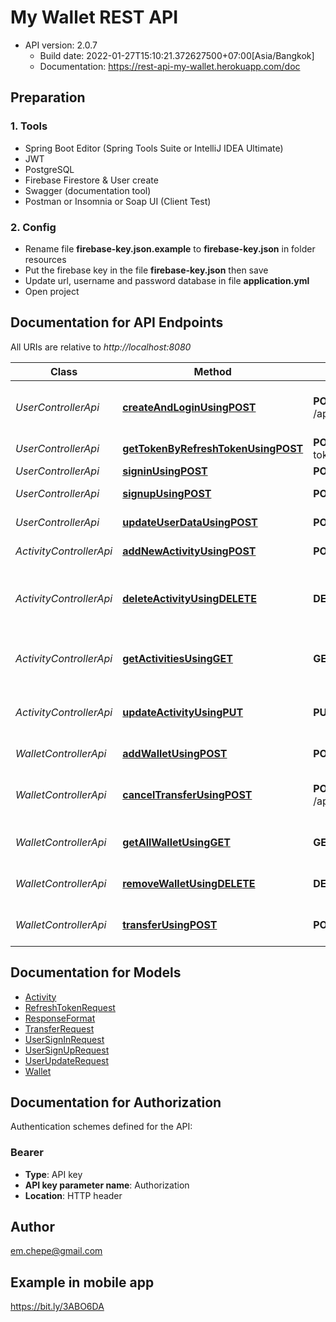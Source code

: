 # My Wallet REST API

- API version: 2.0.7
    - Build date: 2022-01-27T15:10:21.372627500+07:00[Asia/Bangkok]
    - Documentation: https://rest-api-my-wallet.herokuapp.com/doc

## Preparation
### 1. Tools
  - Spring Boot Editor (Spring Tools Suite or IntelliJ IDEA Ultimate)
  - JWT 
  - PostgreSQL 
  - Firebase Firestore & User create
  - Swagger (documentation tool)
  - Postman or Insomnia or Soap UI (Client Test) 
### 2. Config 
  - Rename file **firebase-key.json.example** to **firebase-key.json** in folder resources 
  - Put the firebase key in the file **firebase-key.json** then save 
  - Update url, username and password database in file **application.yml**
  - Open project 

## Documentation for API Endpoints

All URIs are relative to *http://localhost:8080*

Class | Method | HTTP request | Description
------------ | ------------- | ------------- | -------------
*UserControllerApi* | [**createAndLoginUsingPOST**](docs/UserControllerApi.md#createAndLoginUsingPOST) | **POST** /api/user/createAndLogin | Create than login with new account
*UserControllerApi* | [**getTokenByRefreshTokenUsingPOST**](docs/UserControllerApi.md#getTokenByRefreshTokenUsingPOST) | **POST** /api/user/refresh-token | Refresh token
*UserControllerApi* | [**signinUsingPOST**](docs/UserControllerApi.md#signinUsingPOST) | **POST** /api/user/signin | Sign in
*UserControllerApi* | [**signupUsingPOST**](docs/UserControllerApi.md#signupUsingPOST) | **POST** /api/user/signup | Create new account
*UserControllerApi* | [**updateUserDataUsingPOST**](docs/UserControllerApi.md#updateUserDataUsingPOST) | **POST** /api/user/update | Update info user
*ActivityControllerApi* | [**addNewActivityUsingPOST**](docs/ActivityControllerApi.md#addNewActivityUsingPOST) | **POST** /api/activity/ | Create new activity
*ActivityControllerApi* | [**deleteActivityUsingDELETE**](docs/ActivityControllerApi.md#deleteActivityUsingDELETE) | **DELETE** /api/activity/ | Delete Activity by UID, Activity Id and Period
*ActivityControllerApi* | [**getActivitiesUsingGET**](docs/ActivityControllerApi.md#getActivitiesUsingGET) | **GET** /api/activity/ | Get list activity by UID and Period
*ActivityControllerApi* | [**updateActivityUsingPUT**](docs/ActivityControllerApi.md#updateActivityUsingPUT) | **PUT** /api/activity/ | Update Activity by UID and Activity Id
*WalletControllerApi* | [**addWalletUsingPOST**](docs/WalletControllerApi.md#addWalletUsingPOST) | **POST** /api/wallet/ | Create new wallet
*WalletControllerApi* | [**cancelTransferUsingPOST**](docs/WalletControllerApi.md#cancelTransferUsingPOST) | **POST** /api/wallet/cancelTransfer | Cancel transfer between own wallet
*WalletControllerApi* | [**getAllWalletUsingGET**](docs/WalletControllerApi.md#getAllWalletUsingGET) | **GET** /api/wallet/ | Get list wallet by UID
*WalletControllerApi* | [**removeWalletUsingDELETE**](docs/WalletControllerApi.md#removeWalletUsingDELETE) | **DELETE** /api/wallet/ | Delete wallet by wallet Id
*WalletControllerApi* | [**transferUsingPOST**](docs/WalletControllerApi.md#transferUsingPOST) | **POST** /api/wallet/transfer | Transfer between own wallet


## Documentation for Models

- [Activity](docs/Activity.md)
- [RefreshTokenRequest](docs/RefreshTokenRequest.md)
- [ResponseFormat](docs/ResponseFormat.md)
- [TransferRequest](docs/TransferRequest.md)
- [UserSignInRequest](docs/UserSignInRequest.md)
- [UserSignUpRequest](docs/UserSignUpRequest.md)
- [UserUpdateRequest](docs/UserUpdateRequest.md)
- [Wallet](docs/Wallet.md)


## Documentation for Authorization

Authentication schemes defined for the API:
### Bearer

- **Type**: API key
- **API key parameter name**: Authorization
- **Location**: HTTP header


## Author
em.chepe@gmail.com


## Example in mobile app
https://bit.ly/3ABO6DA